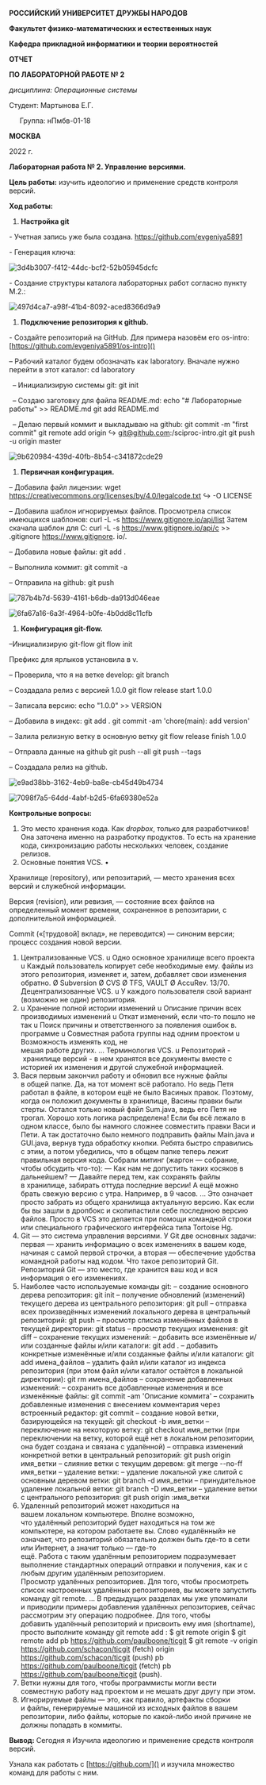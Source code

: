 ﻿**РОССИЙСКИЙ УНИВЕРСИТЕТ ДРУЖБЫ НАРОДОВ**

**Факультет физико-математических и естественных наук**

**Кафедра прикладной информатики и теории вероятностей**





**ОТЧЕТ** 

**ПО ЛАБОРАТОРНОЙ РАБОТЕ № 	2**

*дисциплина:	Операционные системы*		 









Студент: Мартынова Е.Г.                                    

`	`Группа: нПмбв-01-18                                      







**МОСКВА**

2022 г.

**Лабораторная работа № 2. Управление версиями.**


**Цель работы:** изучить идеологию и применение средств контроля версий.

**Ход работы:**

1. **Настройка git** 

\- Учетная запись уже была создана. https://github.com/evgeniya5891

\- Генерация ключа:

![](Aspose.Words.4f71fd36-3c6b-4f5c-911c-90c928e3e4e6.001.jpeg "3d4b3007-f412-44dc-bcf2-52b05945dcfc")

\- Создание структуры каталога лабораторных работ согласно пункту М.2.:

![](Aspose.Words.4f71fd36-3c6b-4f5c-911c-90c928e3e4e6.002.jpeg "497d4ca7-a98f-41b4-8092-aced8366d9a9")

1. **Подключение репозитория к github.**

\- Создайте репозиторий на GitHub. Для примера назовём его os-intro: [https://github.com/evgeniya5891/os-intro]()

– Рабочий каталог будем обозначать как laboratory. Вначале нужно перейти в этот каталог: cd laboratory

` `– Инициализирую системы git: git init

` `– Создаю заготовку для файла README.md: echo "# Лабораторные работы" >> README.md git add README.md

` `– Делаю первый коммит и выкладываю на github: git commit -m "first commit" git remote add origin ↪ git@github.com:/sciproc-intro.git git push -u origin master

![](Aspose.Words.4f71fd36-3c6b-4f5c-911c-90c928e3e4e6.003.jpeg "9b620984-439d-40fb-8b54-c341872cde29")

1. **Первичная конфигурация.**

– Добавила файл лицензии: wget https://creativecommons.org/licenses/by/4.0/legalcode.txt ↪ -O LICENSE 

– Добавила шаблон игнорируемых файлов. Просмотрела список имеющихся шаблонов: curl -L -s https://www.gitignore.io/api/list Затем скачала шаблон для C: curl -L -s https://www.gitignore.io/api/c >> .gitignore https://www.gitignore. io/. 

– Добавила новые файлы: git add . 

– Выполнила коммит: git commit -a 

– Отправила на github: git push

![](Aspose.Words.4f71fd36-3c6b-4f5c-911c-90c928e3e4e6.004.jpeg "787b4b7d-5639-4161-b6db-da913d046eae")

![](Aspose.Words.4f71fd36-3c6b-4f5c-911c-90c928e3e4e6.005.jpeg "6fa67a16-6a3f-4964-b0fe-4b0dd8c11cfb")

1. **Конфигурация git-flow.**

–Инициализирую git-flow git flow init 

Префикс для ярлыков установила в v.

– Проверила, что я на ветке develop: git branch

– Создадала релиз с версией 1.0.0 git flow release start 1.0.0 

– Записала версию: echo "1.0.0" >> VERSION 

– Добавила в индекс: git add . git commit -am 'chore(main): add version' 

– Залила релизную ветку в основную ветку git flow release finish 1.0.0 

– Отправла данные на github git push --all git push --tags 

– Создадала релиз на github.

![](Aspose.Words.4f71fd36-3c6b-4f5c-911c-90c928e3e4e6.006.jpeg "e9ad38bb-3162-4eb9-ba8e-cb45d49b4734")

![](Aspose.Words.4f71fd36-3c6b-4f5c-911c-90c928e3e4e6.007.jpeg "7098f7a5-64dd-4abf-b2d5-6fa69380e52a")




**Контрольные вопросы:**

1. Это место хранения кода. Как *dropbox*, только для разработчиков! Она заточена именно на разработку продуктов. То есть на хранение кода, синхронизацию работы нескольких человек, создание релизов.
1. Основные понятия VCS. •

Хранилище (repository), или репозитарий, — место хранения всех версий и служебной информации. 

Версия (revision), или ревизия, — состояние всех файлов на определенный момент времени, сохраненное в репозитарии, с дополнительной информацией. 

Commit («[трудовой] вклад», не переводится) — синоним версии; процесс создания новой версии.

1. Централизованные VCS. u Одно основное хранилище всего проекта u Каждый пользователь копирует себе необходимые ему. файлы из этого репозитория, изменяет и, затем, добавляет свои изменения обратно. Ø Subversion Ø CVS Ø TFS, VAULT Ø AccuRev. 13/70. Децентрализованные VCS. u У каждого пользователя свой вариант (возможно не один) репозитория.
1. u Хранение полной истории изменений u Описание причин всех производимых изменений u Откат изменений, если что-то пошло не так u Поиск причины и ответственного за появления ошибок в. программе u Совместная работа группы над одним проектом u Возможность изменять код, не мешая работе других. ... Терминология VCS. u Репозиторий - хранилище версий - в нем хранятся все документы вместе с историей их изменения и другой служебной информацией.
1. Вася первым закончил работу и обновил все нужные файлы в общей папке. Да, на тот момент всё работало. Но ведь Петя работал в файле, в котором ещё не было Васиных правок. Поэтому, когда он положил документы в хранилище, Васины правки были стерты. Остался только новый файл Sum.java, ведь его Петя не трогал. Хорошо хоть логика распределена! Если бы всё лежало в одном классе, было бы намного сложнее совместить правки Васи и Пети. А так достаточно было немного подправить файлы Main.java и GUI.java, вернув туда обработку кнопки. Ребята быстро справились с этим, а потом убедились, что в общем папке теперь лежит правильная версия кода. Собрали митинг (жаргон — собрание, чтобы обсудить что-то): — Как нам не допустить таких косяков в дальнейшем? — Давайте перед тем, как сохранять файлы в хранилище, забирать оттуда последние версии! А ещё можно брать свежую версию с утра. Например, в 9 часов. ... Это означает просто забрать из общего хранилища актуальную версию. Как если бы вы зашли в дропбокс и скопипастили себе последнюю версию файлов. Просто в VCS это делается при помощи командной строки или специального графического интерфейса типа Tortoise Hg.
1. Git — это система управления версиями. У Git две основных задачи: первая — хранить информацию о всех изменениях в вашем коде, начиная с самой первой строчки, а вторая — обеспечение удобства командной работы над кодом. Что такое репозиторий Git. Репозиторий Git — это место, где хранится ваш код и вся информация о его изменениях.
1. Наиболее часто используемые команды git: – создание основного дерева репозитория: git init – получение обновлений (изменений) текущего дерева из центрального репозитория: git pull – отправка всех произведённых изменений локального дерева в центральный репозиторий: git push – просмотр списка изменённых файлов в текущей директории: git status – просмотр текущих изменения: git diff – сохранение текущих изменений: – добавить все изменённые и/или созданные файлы и/или каталоги: git add . – добавить конкретные изменённые и/или созданные файлы и/или каталоги: git add имена\_файлов – удалить файл и/или каталог из индекса репозитория (при этом файл и/или каталог остаётся в локальной директории): git rm имена\_файлов – сохранение добавленных изменений: – сохранить все добавленные изменения и все изменённые файлы: git commit -am 'Описание коммита' – сохранить добавленные изменения с внесением комментария через встроенный редактор: git commit – создание новой ветки, базирующейся на текущей: git checkout -b имя\_ветки – переключение на некоторую ветку: git checkout имя\_ветки (при переключении на ветку, которой ещё нет в локальном репозитории, она будет создана и связана с удалённой) – отправка изменений конкретной ветки в центральный репозиторий: git push origin имя\_ветки – слияние ветки с текущим деревом: git merge --no-ff имя\_ветки – удаление ветки: – удаление локальной уже слитой с основным деревом ветки: git branch -d имя\_ветки – принудительное удаление локальной ветки: git branch -D имя\_ветки – удаление ветки с центрального репозитория: git push origin :имя\_ветки
1. Удаленный репозиторий может находиться на вашем локальном компьютере. Вполне возможно, что удалённый репозиторий будет находиться на том же компьютере, на котором работаете вы. Слово «удалённый» не означает, что репозиторий обязательно должен быть где-то в сети или Интернет, а значит только — где-то ещё. Работа с таким удалённым репозиторием подразумевает выполнение стандартных операций отправки и получения, как и с любым другим удалённым репозиторием. Просмотр удалённых репозиториев. Для того, чтобы просмотреть список настроенных удалённых репозиториев, вы можете запустить команду git remote. ... В предыдущих разделах мы уже упоминали и приводили примеры добавления удалённых репозиториев, сейчас рассмотрим эту операцию подробнее. Для того, чтобы добавить удалённый репозиторий и присвоить ему имя (shortname), просто выполните команду git remote add <shortname> <url>: $ git remote origin $ git remote add pb https://github.com/paulboone/ticgit $ git remote -v origin https://github.com/schacon/ticgit (fetch) origin https://github.com/schacon/ticgit (push) pb https://github.com/paulboone/ticgit (fetch) pb https://github.com/paulboone/ticgit (push).
1. Ветки нужны для того, чтобы программисты могли вести совместную работу над проектом и не мешать друг другу при этом.
1. Игнорируемые файлы — это, как правило, артефакты сборки и файлы, генерируемые машиной из исходных файлов в вашем репозитории, либо файлы, которые по какой-либо иной причине не должны попадать в коммиты.

**Вывод:** Сегодня я Изучила идеологию и применение средств контроля версий.

Узнала как работать с [https://github.com/]() и изучила множество команд для работы с ним.
